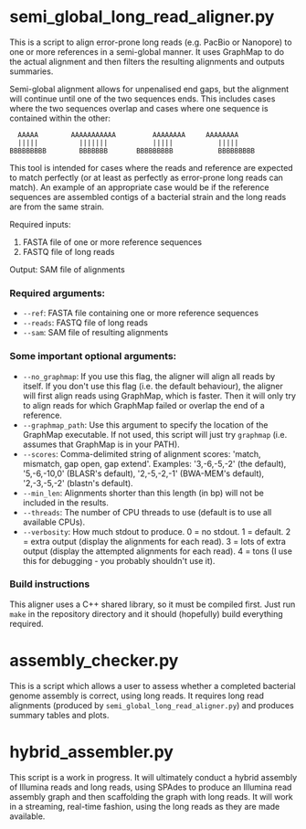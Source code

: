 # semi_global_long_read_aligner.py

This is a script to align error-prone long reads (e.g. PacBio or Nanopore) to one or more references in a semi-global manner. It uses GraphMap to do the actual alignment and then filters the resulting alignments and outputs summaries.

Semi-global alignment allows for unpenalised end gaps, but the alignment will continue until one of the two sequences ends. This includes cases where the two sequences overlap and cases where one sequence is contained within the other:

```
  AAAAA        AAAAAAAAAAA         AAAAAAAA     AAAAAAAA
  |||||          |||||||           |||||           |||||
BBBBBBBBB        BBBBBBB       BBBBBBBBB           BBBBBBBBB
```

This tool is intended for cases where the reads and reference are expected to match perfectly (or at least as perfectly as error-prone long reads can match). An example of an appropriate case would be if the reference sequences are assembled contigs of a bacterial strain and the long reads are from the same strain.

Required inputs:
  1) FASTA file of one or more reference sequences
  2) FASTQ file of long reads

Output: SAM file of alignments

### Required arguments:
* `--ref`: FASTA file containing one or more reference sequences
* `--reads`: FASTQ file of long reads
* `--sam`: SAM file of resulting alignments

### Some important optional arguments:
* `--no_graphmap`: If you use this flag, the aligner will align all reads by itself. If you don't use this flag (i.e. the default behaviour), the aligner will first align reads using GraphMap, which is faster. Then it will only try to align reads for which GraphMap failed or overlap the end of a reference.
* `--graphmap_path`: Use this argument to specify the location of the GraphMap executable. If not used, this script will just try `graphmap` (i.e. assumes that GraphMap is in your PATH).
* `--scores`: Comma-delimited string of alignment scores: 'match, mismatch, gap open, gap extend'. Examples: '3,-6,-5,-2' (the default), '5,-6,-10,0' (BLASR's default), '2,-5,-2,-1' (BWA-MEM's default), '2,-3,-5,-2' (blastn's default).
* `--min_len`: Alignments shorter than this length (in bp) will not be included in the results.
* `--threads`: The number of CPU threads to use (default is to use all available CPUs).
* `--verbosity`: How much stdout to produce. 0 = no stdout. 1 = default. 2 = extra output (display the alignments for each read). 3 = lots of extra output (display the attempted alignments for each read). 4 = tons (I use this for debugging - you probably shouldn't use it).

### Build instructions
This aligner uses a C++ shared library, so it must be compiled first. Just run `make` in the repository directory and it should (hopefully) build everything required.

# assembly_checker.py

This is a script which allows a user to assess whether a completed bacterial genome assembly is correct, using long reads. It requires long read alignments (produced by `semi_global_long_read_aligner.py`) and produces summary tables and plots.

# hybrid_assembler.py

This script is a work in progress. It will ultimately conduct a hybrid assembly of Illumina reads and long reads, using SPAdes to produce an Illumina read assembly graph and then scaffolding the graph with long reads. It will work in a streaming, real-time fashion, using the long reads as they are made available.

